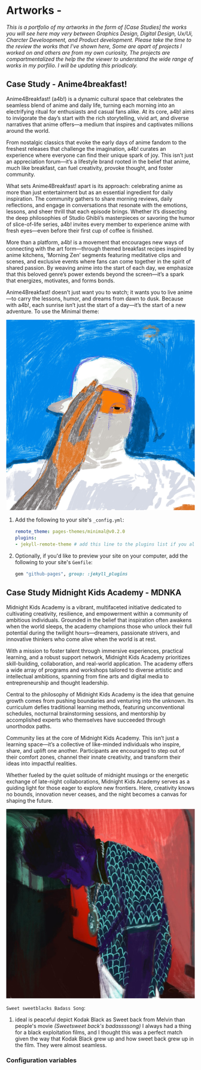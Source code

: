 # Artworks -

*This is a portfolio of my artworks in the form of [Case Studies] the works you will see here may very between Graphics Design, Digital Design, Ux/Ui, Charcter Develoopment, and Product development. Please take the time to the review the works that I've shown here, Some are apart of projects I worked on and others are from my own curiosity, The projects are compartmentalized the help the the viewer to understand the wide range of works in my porfilio. I will be updating this priodicaly.*

## Case Study - Anime4breakfast!
Anime4Breakfast! (a4b!) is a dynamic cultural space that celebrates the seamless blend of anime and daily life, turning each morning into an electrifying ritual for enthusiasts and casual fans alike. At its core, a4b! aims to invigorate the day’s start with the rich storytelling, vivid art, and diverse narratives that anime offers—a medium that inspires and captivates millions around the world.

From nostalgic classics that evoke the early days of anime fandom to the freshest releases that challenge the imagination, a4b! curates an experience where everyone can find their unique spark of joy. This isn’t just an appreciation forum—it’s a lifestyle brand rooted in the belief that anime, much like breakfast, can fuel creativity, provoke thought, and foster community.

What sets Anime4Breakfast! apart is its approach: celebrating anime as more than just entertainment but as an essential ingredient for daily inspiration. The community gathers to share morning reviews, daily reflections, and engage in conversations that resonate with the emotions, lessons, and sheer thrill that each episode brings. Whether it’s dissecting the deep philosophies of Studio Ghibli’s masterpieces or savoring the humor of slice-of-life series, a4b! invites every member to experience anime with fresh eyes—even before their first cup of coffee is finished.

More than a platform, a4b! is a movement that encourages new ways of connecting with the art form—through themed breakfast recipes inspired by anime kitchens, ‘Morning Zen’ segments featuring meditative clips and scenes, and exclusive events where fans can come together in the spirit of shared passion. By weaving anime into the start of each day, we emphasize that this beloved genre’s power extends beyond the screen—it’s a spark that energizes, motivates, and forms bonds.

Anime4Breakfast! doesn’t just want you to watch; it wants you to live anime—to carry the lessons, humor, and dreams from dawn to dusk. Because with a4b!, each sunrise isn’t just the start of a day—it’s the start of a new adventure.
To use the Minimal theme:

![I4I](assets/fonts/img/I4I.png)

1. Add the following to your site's `_config.yml`:

    ```yml
    remote_theme: pages-themes/minimal@v0.2.0
    plugins:
    - jekyll-remote-theme # add this line to the plugins list if you already have one
    ```

2. Optionally, if you'd like to preview your site on your computer, add the following to your site's `Gemfile`:

    ```ruby
    gem "github-pages", group: :jekyll_plugins
    ```

## Case Study Midnight Kids Academy - MDNKA

Midnight Kids Academy is a vibrant, multifaceted initiative dedicated to cultivating creativity, resilience, and empowerment within a community of ambitious individuals. Grounded in the belief that inspiration often awakens when the world sleeps, the academy champions those who unlock their full potential during the twilight hours—dreamers, passionate strivers, and innovative thinkers who come alive when the world is at rest.

With a mission to foster talent through immersive experiences, practical learning, and a robust support network, Midnight Kids Academy prioritizes skill-building, collaboration, and real-world application. The academy offers a wide array of programs and workshops tailored to diverse artistic and intellectual ambitions, spanning from fine arts and digital media to entrepreneurship and thought leadership.

Central to the philosophy of Midnight Kids Academy is the idea that genuine growth comes from pushing boundaries and venturing into the unknown. Its curriculum defies traditional learning methods, featuring unconventional schedules, nocturnal brainstorming sessions, and mentorship by accomplished experts who themselves have succeeded through unorthodox paths.

Community lies at the core of Midnight Kids Academy. This isn’t just a learning space—it’s a collective of like-minded individuals who inspire, share, and uplift one another. Participants are encouraged to step out of their comfort zones, channel their innate creativity, and transform their ideas into impactful realities.

Whether fueled by the quiet solitude of midnight musings or the energetic exchange of late-night collaborations, Midnight Kids Academy serves as a guiding light for those eager to explore new frontiers. Here, creativity knows no bounds, innovation never ceases, and the night becomes a canvas for shaping the future.

![Sweet_Sweetblacks_Baadasssss_Song](assets/fonts/img/Sweet_Sweetblacks_Baadasssss_Song.jpg)

`Sweet sweetblacks Badass Song`:

1. ideal is peaceful depict Kodak Black as Sweet back from Melvin than people's movie *(Sweetsweet back's badassssong)*  I always had a thing for a black exploitation films, and I thought this was a perfect match given the way that Kodak Black grew up and how sweet back grew up in the film. They were almost seamless.



### Configuration variables

